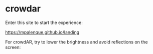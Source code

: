 # crowdar

Enter this site to start the experience:

https://mpalenque.github.io/landing

For crowdAR, try to lower the brightness and avoid reflections on the screen:
